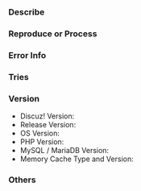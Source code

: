 ### **Describe**

### **Reproduce or Process**

### **Error Info**

### **Tries**

### **Version**

* Discuz! Version:
* Release Version:
* OS Version:
* PHP Version:
* MySQL / MariaDB Version:
* Memory Cache Type and Version:

### **Others**
